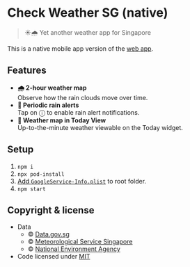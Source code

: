 # Check Weather SG (native)

> ☀️🌧 Yet another weather app for Singapore

This is a native mobile app version of the [web app](https://github.com/cheeaun/checkweather-sg).

## Features

- **🌧 2-hour weather map**<br>
  Observe how the rain clouds move over time.
- **🔔 Periodic rain alerts**<br>
  Tap on ⓘ to enable rain alert notifications.
- **📡 Weather map in Today View**<br>
  Up-to-the-minute weather viewable on the Today widget.

## Setup

1. `npm i`
2. `npx pod-install`
3. [Add `GoogleService-Info.plist`](https://firebase.google.com/docs/ios/setup#add-config-file) to root folder.
4. `npm start`

## Copyright & license

- Data
  - © [Data.gov.sg](https://data.gov.sg/privacy-and-website-terms#site-terms)
  - © [Meteorological Service Singapore](http://www.weather.gov.sg/terms-of-use)
  - © [National Environment Agency](http://www.nea.gov.sg/open-data-licence/)
- Code licensed under [MIT](https://cheeaun.mit-license.org/)
